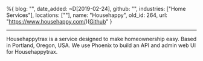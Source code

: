 %{
  blog: "",
  date_added: ~D[2019-02-24],
  github: "",
  industries: ["Home Services"],
  locations: [""],
  name: "Househappy",
  old_id: 264,
  url: "https://www.househappy.com/)([Github](https://github.com/househappy)"
}

---

Househappytrax is a service designed to make homeownership easy. Based in Portland, Oregon, USA. We use Phoenix to build an API and admin web UI for Househappytrax.
